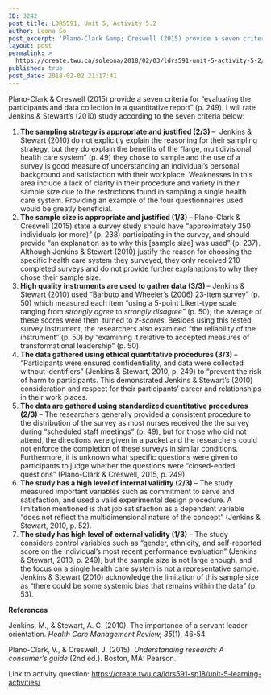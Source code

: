```yaml
---
ID: 3242
post_title: LDRS591, Unit 5, Activity 5.2
author: Leona So
post_excerpt: 'Plano-Clark &amp; Creswell (2015) provide a seven criteria for &ldquo;evaluating the participants and data collection in a quantitative report&rdquo; (p. 249). I will rate Jenkins &amp; Stewart&rsquo;s (2010) study according to the seven criteria below: The sampling strategy is appropriate and justified (2/3)&nbsp;&ndash;&nbsp; Jenkins &amp; Stewart (2010) do not explicitly explain the reasoning for their &hellip; <p><a href="https://create.twu.ca/soleona/2018/02/03/ldrs591-unit-5-activity-5-2/">Continue reading<span> "LDRS591, Unit 5, Activity 5.2"</span></a></p>'
layout: post
permalink: >
  https://create.twu.ca/soleona/2018/02/03/ldrs591-unit-5-activity-5-2/
published: true
post_date: 2018-02-02 21:17:41
---
```

Plano-Clark &amp; Creswell (2015) provide a seven criteria for &#8220;evaluating the participants and data collection in a quantitative report&#8221; (p. 249). I will rate Jenkins &amp; Stewart&#8217;s (2010) study according to the seven criteria below:

<ol>
<li><strong>The sampling strategy is appropriate and justified (2/3) </strong>&#8211;  Jenkins &amp; Stewart (2010) do not explicitly explain the reasoning for their sampling strategy, but they do explain the benefits of the &#8220;large, multidivisional health care system&#8221; (p. 49) they chose to sample and the use of a survey is good measure of understanding an individual&#8217;s personal background and satisfaction with their workplace. Weaknesses in this area include a lack of clarity in their procedure and variety in their sample size due to the restrictions found in sampling a single health care system. Providing an example of the four questionnaires used would be greatly beneficial.</li>
<li><strong>The sample size is appropriate and justified (1/3) </strong>&#8211; Plano-Clark &amp; Creswell (2015) state a survey study should have &#8220;approximately 350 individuals (or more)&#8221; (p. 238) participating in the survey, and should provide &#8220;an explanation as to why this [sample size] was used&#8221; (p. 237). Although Jenkins &amp; Stewart (2010) justify the reason for choosing the specific health care system they surveyed, they only received 210 completed surveys and do not provide further explanations to why they chose their sample size.</li>
<li><strong>High quality instruments are used to gather data (3/3) </strong>&#8211; Jenkins &amp; Stewart (2010) used &#8220;Barbuto and Wheeler&#8217;s (2006) 23-item survey&#8221; (p. 50) which measured each item &#8220;using a 5-point Likert-type scale ranging from <em>strongly agree </em>to <em>strongly disagree&#8221; </em>(p. 50); the average of these scores were then  turned to <em>z-scores</em>. Besides using this tested survey instrument, the researchers also examined &#8220;the reliability of the instrument&#8221; (p. 50) by &#8220;examining it relative to accepted measures of transformational leadership&#8221; (p. 50).</li>
<li><strong>The data gathered using ethical quantitative procedures (3/3) </strong>&#8211; &#8220;Participants were ensured confidentiality, and data were collected without identifiers&#8221; (Jenkins &amp; Stewart, 2010, p. 249) to &#8220;prevent the risk of harm to participants. This demonstrated Jenkins &amp; Stewart&#8217;s (2010) consideration and respect for their participants&#8217; career and relationships in their work places.</li>
<li><strong>The data are gathered using standardized quantitative procedures (2/3) </strong>&#8211; The researchers generally provided a consistent procedure to the distribution of the survey as most nurses received the the survey during &#8220;scheduled staff meetings&#8221; (p. 49), but for those who did not attend, the directions were given in a packet and the researchers could not enforce the completion of these surveys in similar conditions. Furthermore, it is unknown what specific questions were given to participants to judge whether the questions were &#8220;closed-ended questions&#8221; (Plano-Clark &amp; Creswell, 2015, p. 249)</li>
<li><strong>The study has a high level of internal validity (2/3) </strong>&#8211; The study measured important variables such as commitment to serve and satisfaction, and used a valid experimental design procedure. A limitation mentioned is that job satisfaction as a dependent variable &#8220;does not reflect the multidimensional nature of the concept&#8221; (Jenkins &amp; Stewart, 2010, p. 52).</li>
<li><strong>The study has high level of external validity (1/3)</strong> &#8211; The study considers control variables such as &#8220;gender, ethnicity, and self-reported score on the individual&#8217;s most recent performance evaluation&#8221; (Jenkins &amp; Stewart, 2010, p. 249), but the sample size is not large enough, and the focus on a single health care system is not a representative sample. Jenkins &amp; Stewart (2010) acknowledge the limitation of this sample size as &#8220;there could be some systemic bias that remains within the data&#8221; (p. 53).</li>
</ol>

<strong>References</strong>

Jenkins, M., &amp; Stewart, A. C. (2010). The importance of a servant leader orientation. <em>Health Care Management Review, 35</em>(1), 46-54.

Plano-Clark, V., &amp; Creswell, J. (2015). <em>Understanding research: A consumer’s guide</em> (2nd ed.). Boston, MA: Pearson.

Link to activity question: https://create.twu.ca/ldrs591-sp18/unit-5-learning-activities/